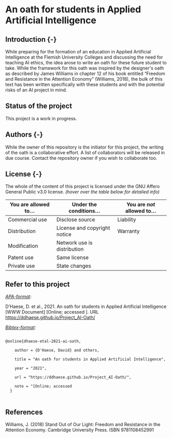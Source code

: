 # An oath for students in Applied Artificial Intelligence

## Introduction {-}

While preparing for the formation of an education in Applied Artificial Intelligence at the Flemish University Colleges and discussing the need for teaching AI ethics, the idea arose to write an oath for these future student to take. While the framework for this oath was inspired by the designer's oath as described by James Williams in chapter 12 of his book entitled “Freedom and Resistance in the Attention Economy” (Williams, 2018), the bulk of this text has been written specifically with these students and with the potential risks of an AI project in mind.

## Status of the project

This project is a work in progress.

## Authors {-}

While the owner of this repository is the initiator for this project, the writing of the oath is a collaborative effort. A list of collaborators will be released in due course. Contact the repository owner if you wish to collaborate too.

## License {-}

The whole of the content of this project is licensed under the GNU Affero General Public v3.0 license. _(hover over the table below for detailed info)_

| You are allowed to&hellip;                                                                                     | Under the conditions&hellip;                                                                                                                                                             | You are _not_ allowed to&hellip;                                                                    |
| -------------------------------------------------------------------------------------------------------------- | ---------------------------------------------------------------------------------------------------------------------------------------------------------------------------------------- | --------------------------------------------------------------------------------------------------- |
| <span title="The licensed material and derivatives may be used for commercial purposes.">Commercial use</span> | <span title="Source code must be made available when the licensed material is distributed.">Disclose source</span>                                                                       | <span title="This license includes a limitation of liability.">Liability</span>                     |
| <span title="The licensed material may be distributed.">Distribution</span>                                    | <span title="A copy of the license and copyright notice must be included with the licensed material.">License and copyright notice</span>                                                | <span title="This license explicitly states that it does NOT provide any warranty.">Warranty</span> |
| <span title="The licensed material may be modified.">Modification</span>                                       | <span title="Users who interact with the licensed material via network are given the right to receive a copy of the source code.">Network use is distribution</span>                     |                                                                                                     |
| <span title="This license provides an express grant of patent rights from contributors.">Patent use</span>     | <span title="Modifications must be released under the same license when distributing the licensed material. In some cases a similar or related license may be used.">Same license</span> |                                                                                                     |
| <span title="The licensed material may be used and modified in private.">Private use</span>                    | <span title="Changes made to the licensed material must be documented.">State changes</span>                                                                                             |                                                                                                     |

## Refer to this project

_[APA-format](https://apastyle.apa.org/):_

D’Haese, D. et al., 2021. An oath for students in Applied Artificial Intelligence [WWW Document] [Online; accessed <script> document.write(new Date().toISOString().substring(0, 10) + ']"');</script>]. URL https://ddhaese.github.io/Project_AI-Oath/

_[Bibtex-format](http://www.bibtex.org/):_

<code>
&#64;online{dhaese-etal-2021-ai-oath,<br>
&nbsp;&nbsp;&nbsp;&nbsp;author = {D'Haese, David} and others,<br>
&nbsp;&nbsp;&nbsp;&nbsp;title = "An oath for students in Applied Artificial Intelligence",<br>
&nbsp;&nbsp;&nbsp;&nbsp;year = "2021",<br>
&nbsp;&nbsp;&nbsp;&nbsp;url = "https://ddhaese.github.io/Project_AI-Oath/",<br>
&nbsp;&nbsp;&nbsp;&nbsp;note = "[Online; accessed <span>
<script> document.write(new Date().toISOString().substring(0, 10) + ']"');</script></span>&nbsp;&nbsp;}
</code><br>
 
## References

Williams, J. (2018) Stand Out of Our Light: Freedom and Resistance in the Attention Economy. Cambridge University Press. ISBN 9781108452991
